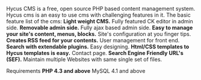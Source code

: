 Hycus CMS is a free, open source PHP based content management system. Hycus cms is an easy to use cms with challenging features in it. The basic feature list of the cms:
**Light weight CMS.** Fully featured CK editor in admin side.
**Removable admin side.** Fully ajax based admin side.
**Easy to manage your site's content, menus, blocks.** Site's configuration at you finger tips.
**Creates RSS feed for your contents.** User management for front end.
**Search with extendable plugins.** Easy designing.
**Html/CSS templates to Hycus templates is easy.** Contact page.
**Search Engine Friendly URL's (SEF).** Maintain multiple Websites with same single set of files.

Requirements
**PHP 4.3 and above** MySQL 4.1 and above
